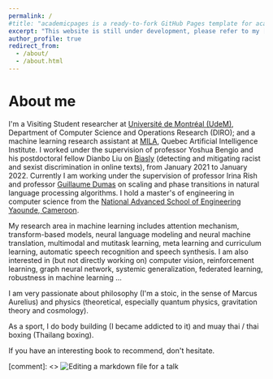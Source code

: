 ```yaml
---
permalink: /
#title: "academicpages is a ready-to-fork GitHub Pages template for academic personal websites"
excerpt: "This website is still under development, please refer to my [CV](https://drive.google.com/file/d/12JKD9rXqWgb5lvdUH_phhRjg37r4Vnf9/view?usp=sharing) for more information about me"
author_profile: true
redirect_from: 
  - /about/
  - /about.html
---
```


About me
========

I'm a Visiting Student researcher at [Université de Montréal (UdeM)](https://www.umontreal.ca/), Department of Computer Science and Operations Research (DIRO); and a machine learning research assistant at [MILA](https://mila.quebec/), Quebec Artificial Intelligence Institute. I worked under the supervision of professor Yoshua Bengio and his postdoctoral fellow Dianbo Liu on [Biasly](https://mila.quebec/projet/biasly/) (detecting and mitigating racist and sexist discrimination in online texts), from January 2021 to January 2022. Currently I am working under the supervision of professor Irina Rish and professor [Guillaume Dumas](http://www.extrospection.eu/) on scaling and phase transitions in natural language processing algorithms. I hold a master's of engineering in computer science from the [National Advanced School of Engineering Yaounde, Cameroon](https://polytechnique.cm/).

My research area in machine learning includes attention mechanism, transform-based models, neural language modeling and neural machine translation, multimodal and mutitask learning, meta learning and curriculum learning, automatic speech recognition and speech synthesis. I am also interested in (but not directly working on) computer vision, reinforcement learning, graph neural network, systemic generalization, federated learning, robustness in machine learning ...


I am very passionate about philosophy (I'm a stoic, in the sense of Marcus Aurelius) and physics (theoretical, especially quantum physics, gravitation theory and cosmology).

As a sport, I do body building (I became addicted to it) and muay thai / thai boxing (Thailang boxing).

If you have an interesting book to recommend, don't hesitate.


[comment]: <> ![Editing a markdown file for a talk](/images/editing-talk.png)

